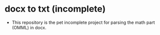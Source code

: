 # docx to txt (incomplete)
  * This repository is the pet incomplete project for parsing the math part (OMML) in docx.
